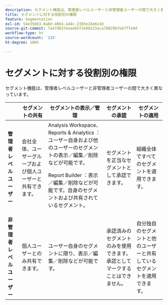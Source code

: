 ```yaml
---
description: セグメント機能は、管理者レベルユーザーと非管理者ユーザーの間で大きく異なっています。
title: セグメントに対する役割別の権限
feature: Segmentation
exl-id: 54e35663-8a8d-4064-a44c-2385e24e6e10
source-git-commit: 7a47d837eeae65f2e98123aca78029bfeb7ffe9d
workflow-type: ht
source-wordcount: '133'
ht-degree: 100%

---
```


# セグメントに対する役割別の権限

セグメント機能は、管理者レベルユーザーと非管理者ユーザーの間で大きく異なっています。

<table id="table_13F72FD90C964B86BD4B51E6F51ED292"> 
 <thead> 
  <tr> 
   <th colname="col1" class="entry"></th> 
   <th colname="col2" class="entry"> セグメントの共有 </th> 
   <th colname="col3" class="entry"> セグメントの表示／管理 </th> 
   <th colname="col4" class="entry"> セグメントの承認 </th> 
   <th colname="col5" class="entry"> セグメントの適用 </th> 
  </tr> 
 </thead>
 <tbody> 
  <tr> 
   <td colname="col1"> <b>管理者レベルユーザー</b> </td> 
   <td colname="col2"> 会社全体、ユーザーグループおよび個人ユーザーと共有できます。 </td> 
   <td colname="col3"> <span class="keyword"> Analysis Workspace、Reports &amp; Analytics </span>：ユーザー自身および他のユーザーのセグメントの表示／編集／削除などが可能です。 <p> <span class="keyword"> Report Builder </span>：表示／編集／削除などが可能です。自身のセグメントおよび共有されているセグメント。 </p> </td> 
   <td colname="col4"> セグメントを正当なセグメントとして承認できます。 </td> 
   <td colname="col5"> 組織全体ですべてのセグメントを適用できます。 </td> 
  </tr> 
  <tr> 
   <td colname="col1"> <b>非管理者レベルユーザー</b> </td> 
   <td colname="col2"> 個人ユーザーとのみ共有できます。 </td> 
   <td colname="col3"> ユーザー自身のセグメントに限り、表示／編集／削除などが可能です。 </td> 
   <td colname="col4"> 承認済みのセグメントのみを使用できます。承認としてマークすることはできません。 </td> 
   <td colname="col5"> 自分独自のセグメントと他のユーザーと共有しているセグメントを適用できます。 </td> 
  </tr> 
 </tbody> 
</table>
